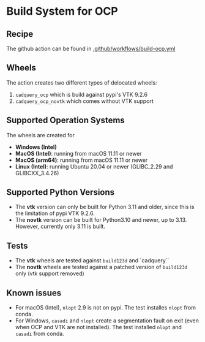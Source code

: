 # Build System for OCP

## Recipe

The github action can be found in [.github/workflows/build-ocp.yml](.github/workflows/build-ocp.yml)

## Wheels

The action creates two different types of delocated wheels:

1. `cadquery_ocp` which is build against pypi's VTK 9.2.6
2. `cadquery_ocp_novtk` which comes without VTK support

## Supported Operation Systems
The wheels are created for

- **Windows (Intel)**
- **MacOS (Intel)**: running from macOS 11.11 or newer
- **MacOS (arm64)**: running from macOS 11.11 or newer
- **Linux (Intel)**: running Ubuntu 20.04 or newer (GLIBC_2.29 and GLIBCXX_3.4.26)

## Supported Python Versions

- The **vtk** version can only be built for Python 3.11 and older, since this is the limitation of pypi VTK 9.2.6.
- The **novtk** version can be built for Python3.10 and newer, up to 3.13. However, currently only 3.11 is built.

## Tests

- The **vtk** wheels are tested against `build123d` and `cadquery``
- The **novtk** wheels are tested against a patched version of `build123d` only (vtk support removed)

## Known issues

- For macOS (Intel), `nlopt` 2.9 is not on pypi. The test installes `nlopt` from conda.
- For Windows, `casadi` and `nlopt` create a segmentation fault on exit (even when OCP and VTK are not installed). The test installed `nlopt` and `casadi` from conda.

